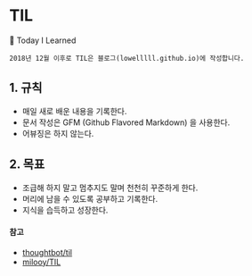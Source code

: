 # TIL
📝 Today I Learned 

`2018년 12월 이후로 TIL은 블로그(lowelllll.github.io)에 작성합니다.`

## 1. 규칙
- 매일 새로 배운 내용을 기록한다.
- 문서 작성은  GFM (Github Flavored Markdown) 을 사용한다.
- 어뷰징은 하지 않는다.

## 2. 목표
- 조급해 하지 말고 멈추지도 말며 천천히 꾸준하게 한다.
- 머리에 남을 수 있도록 공부하고 기록한다.
- 지식을 습득하고 성장한다.

#### 참고

- [thoughtbot/til](https://github.com/thoughtbot/til)
- [milooy/TIL](https://github.com/milooy/TIL)
